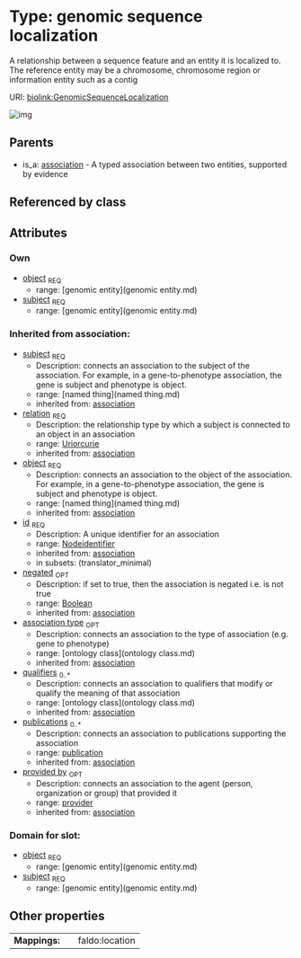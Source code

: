 
# Type: genomic sequence localization


A relationship between a sequence feature and an entity it is localized to. The reference entity may be a chromosome, chromosome region or information entity such as a contig

URI: [biolink:GenomicSequenceLocalization](https://w3id.org/biolink/vocab/GenomicSequenceLocalization)


![img](http://yuml.me/diagram/nofunky;dir:TB/class/\[Provider]<provided%20by(i)%200..1-%20\[GenomicSequenceLocalization|relation(i):uriorcurie;id(i):nodeidentifier;negated(i):boolean%20%3F],%20\[Publication]<publications(i)%200..*-%20\[GenomicSequenceLocalization],%20\[OntologyClass]<qualifiers(i)%200..*-%20\[GenomicSequenceLocalization],%20\[OntologyClass]<association%20type(i)%200..1-%20\[GenomicSequenceLocalization],%20\[GenomicEntity]<object%201..1-%20\[GenomicSequenceLocalization],%20\[GenomicEntity]<subject%201..1-%20\[GenomicSequenceLocalization],%20\[Association]^-\[GenomicSequenceLocalization])

## Parents

 *  is_a: [association](association.md) - A typed association between two entities, supported by evidence

## Referenced by class


## Attributes


### Own

 * [object](genomic_sequence_localization_object.md)  <sub>REQ</sub>
    * range: [genomic entity](genomic entity.md)
 * [subject](genomic_sequence_localization_subject.md)  <sub>REQ</sub>
    * range: [genomic entity](genomic entity.md)

### Inherited from association:

 * [subject](subject.md)  <sub>REQ</sub>
    * Description: connects an association to the subject of the association. For example, in a gene-to-phenotype association, the gene is subject and phenotype is object.
    * range: [named thing](named thing.md)
    * inherited from: [association](association.md)
 * [relation](relation.md)  <sub>REQ</sub>
    * Description: the relationship type by which a subject is connected to an object in an association
    * range: [Uriorcurie](type/Uriorcurie.md)
    * inherited from: [association](association.md)
 * [object](object.md)  <sub>REQ</sub>
    * Description: connects an association to the object of the association. For example, in a gene-to-phenotype association, the gene is subject and phenotype is object.
    * range: [named thing](named thing.md)
    * inherited from: [association](association.md)
 * [id](association_id.md)  <sub>REQ</sub>
    * Description: A unique identifier for an association
    * range: [Nodeidentifier](type/Nodeidentifier.md)
    * inherited from: [association](association.md)
    * in subsets: (translator_minimal)
 * [negated](negated.md)  <sub>OPT</sub>
    * Description: if set to true, then the association is negated i.e. is not true
    * range: [Boolean](type/Boolean.md)
    * inherited from: [association](association.md)
 * [association type](association_type.md)  <sub>OPT</sub>
    * Description: connects an association to the type of association (e.g. gene to phenotype)
    * range: [ontology class](ontology class.md)
    * inherited from: [association](association.md)
 * [qualifiers](qualifiers.md)  <sub>0..*</sub>
    * Description: connects an association to qualifiers that modify or qualify the meaning of that association
    * range: [ontology class](ontology class.md)
    * inherited from: [association](association.md)
 * [publications](publications.md)  <sub>0..*</sub>
    * Description: connects an association to publications supporting the association
    * range: [publication](publication.md)
    * inherited from: [association](association.md)
 * [provided by](provided_by.md)  <sub>OPT</sub>
    * Description: connects an association to the agent (person, organization or group) that provided it
    * range: [provider](provider.md)
    * inherited from: [association](association.md)

### Domain for slot:

 * [object](genomic_sequence_localization_object.md)  <sub>REQ</sub>
    * range: [genomic entity](genomic entity.md)
 * [subject](genomic_sequence_localization_subject.md)  <sub>REQ</sub>
    * range: [genomic entity](genomic entity.md)

## Other properties

|  |  |  |
| --- | --- | --- |
| **Mappings:** | | faldo:location |

